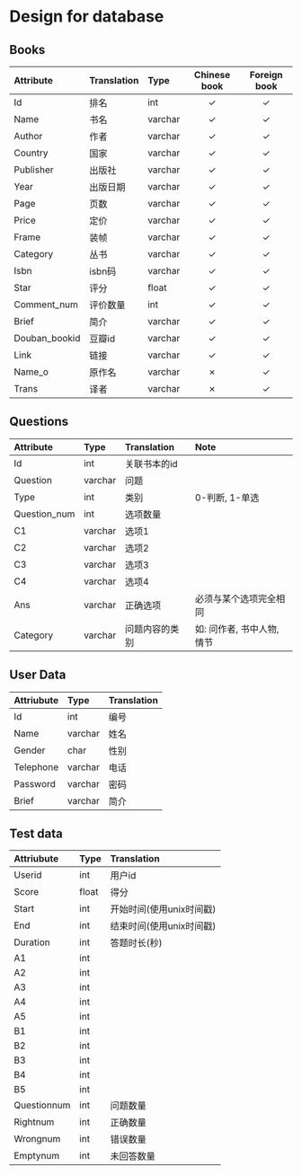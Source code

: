 # Design for database

## Books
| Attribute     | Translation | Type    | Chinese book | Foreign book |
| :------------ | :---------- | :------ | :----------: | :----------: |
| Id            | 排名        | int     |   &check;    |   &check;    |
| Name          | 书名        | varchar |   &check;    |   &check;    |
| Author        | 作者        | varchar |   &check;    |   &check;    |
| Country       | 国家        | varchar |   &check;    |   &check;    |
| Publisher     | 出版社      | varchar |   &check;    |   &check;    |
| Year          | 出版日期    | varchar |   &check;    |   &check;    |
| Page          | 页数        | varchar |   &check;    |   &check;    |
| Price         | 定价        | varchar |   &check;    |   &check;    |
| Frame         | 装帧        | varchar |   &check;    |   &check;    |
| Category      | 丛书        | varchar |   &check;    |   &check;    |
| Isbn          | isbn码      | varchar |   &check;    |   &check;    |
| Star          | 评分        | float   |   &check;    |   &check;    |
| Comment_num   | 评价数量    | int     |   &check;    |   &check;    |
| Brief         | 简介        | varchar |   &check;    |   &check;    |
| Douban_bookid | 豆瓣id      | varchar |   &check;    |   &check;    |
| Link          | 链接        | varchar |   &check;    |   &check;    |
| Name_o        | 原作名      | varchar |   &cross;    |   &check;    |
| Trans         | 译者        | varchar |   &cross;    |   &check;    |

## Questions

| Attribute    | Type    | Translation    | Note                       |
| :----------- | :------ | :------------- | :------------------------- |
| Id           | int     | 关联书本的id   |                            |
| Question     | varchar | 问题           |                            |
| Type         | int     | 类别           | 0-判断, 1-单选             |
| Question_num | int     | 选项数量       |                            |
| C1           | varchar | 选项1          |                            |
| C2           | varchar | 选项2          |                            |
| C3           | varchar | 选项3          |                            |
| C4           | varchar | 选项4          |                            |
| Ans          | varchar | 正确选项       | 必须与某个选项完全相同     |
| Category     | varchar | 问题内容的类别 | 如: 问作者, 书中人物, 情节 |


## User Data

| Attriubute | Type    | Translation |
| :--------- | :------ | :---------- |
| Id         | int     | 编号        |
| Name       | varchar | 姓名        |
| Gender     | char    | 性别        |
| Telephone  | varchar | 电话        |
| Password   | varchar | 密码        |
| Brief      | varchar | 简介        |


## Test data

| Attriubute  | Type  | Translation              |
| :---------- | :---- | :----------------------- |
| Userid      | int   | 用户id                   |
| Score       | float | 得分                     |
| Start       | int   | 开始时间(使用unix时间戳) |
| End         | int   | 结束时间(使用unix时间戳) |
| Duration    | int   | 答题时长(秒)             |
| A1          | int   |                          |
| A2          | int   |                          |
| A3          | int   |                          |
| A4          | int   |                          |
| A5          | int   |                          |
| B1          | int   |                          |
| B2          | int   |                          |
| B3          | int   |                          |
| B4          | int   |                          |
| B5          | int   |                          |
| Questionnum | int   | 问题数量                 |
| Rightnum    | int   | 正确数量                 |
| Wrongnum    | int   | 错误数量                 |
| Emptynum    | int   | 未回答数量               |